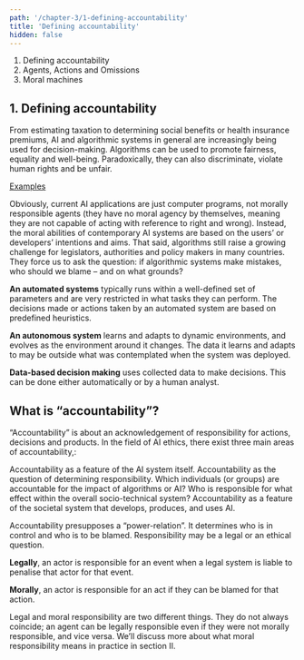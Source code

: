```yaml
---
path: '/chapter-3/1-defining-accountability'
title: 'Defining accountability'
hidden: false
---
```


<text-box variant='Intro' name='Learning objectives'>

1.  Defining accountability
2.  Agents, Actions and Omissions
3.  Moral machines

</text-box>

## **1. Defining accountability**

From estimating taxation to determining social benefits or health insurance premiums, AI and algorithmic systems in general are increasingly being used for decision-making. Algorithms can be used to promote fairness, equality and well-being.  Paradoxically, they can also discriminate,  violate human rights and be unfair.

 [Examples](https://ethics-of-ai.now.sh/)

Obviously, current AI applications are just computer programs, not morally responsible agents (they have no moral agency by themselves, meaning they are not capable of acting with reference to right and wrong). Instead, the moral abilities of contemporary AI systems are based on the users’ or developers’ intentions and aims.
That said, algorithms still raise a growing challenge for legislators, authorities and policy makers in many countries. They force us to ask the question: if algorithmic systems make mistakes, who should we blame – and on what grounds?

<text-box variant="hint" name="Definitions, definitions">

**An automated systems** typically runs within a well-defined set of parameters and are very restricted in what tasks they can perform. The decisions made or actions taken by an automated system are based on predefined heuristics.

**An autonomous system** learns and adapts to dynamic environments, and evolves as the environment around it changes. The data it learns and adapts to may be outside what was contemplated when the system was deployed.

**Data-based decision making** uses collected data to make decisions. This can be done either automatically or by a human analyst.

</text-box>

## **What is “accountability”?**

 “Accountability” is about an acknowledgement of responsibility for actions, decisions
and products. In the field of AI ethics, there exist three main areas of accountability,:

Accountability as a feature of the AI system itself.
Accountability as the question of determining responsibility. Which individuals (or groups) are accountable for the impact of algorithms or AI? Who is responsible for what effect within the overall socio-technical system?
Accountability as a feature of the societal system that develops, produces, and uses AI.

Accountability presupposes a “power-relation”. It determines who is in control and who is to be blamed. Responsibility may be a legal or an ethical question.

<text-box variant="hint" name="">

**Legally**, an actor is responsible for an event when a legal system is liable to penalise that actor for that event.

**Morally**, an actor is responsible for an act if they can be blamed for that action.

</text-box>

Legal and moral responsibility are two different things. They do not always coincide; an agent can be legally responsible even if they were not morally responsible, and vice versa. We’ll discuss more about what moral responsibility means in practice in section II.
